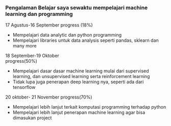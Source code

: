 ### Pengalaman Belajar saya sewaktu mempelajari machine learning dan programming
17 Agustus-16 September progress (18%)<br> 
* Mempelajari data analytic dan python programming<br>
* Mempelajari libraries untuk data analysis seperti pandas, sklearn dan many more<br>

18 September-19 Oktober<br> progress(50%)
* Mempelajari dasar dasar machine learning mulai dari supervised learning, dan unsupervised learning serta reinforcement learning<br>
* Tidak lupa juga penerapan deep learning nya, seperti ada dari tensorflow<br>

20 oktober- 21 November progress(70%)<br>
* Mempelajari lebih lanjut terkait komputasi programming terhadap python<br>
* Mempelajari lebih lanjut penerapan machine learning agar bisa dimasukan project<br>


